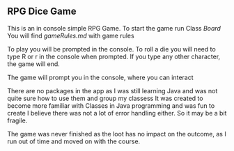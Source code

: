 ## RPG Dice Game

This is an in console simple RPG Game. 
To start the game run Class *Board*
You will find *gameRules.md* with game rules  

To play you will be prompted in the console.
To roll a die you will need to type R or r in the console when prompted.
If you type any other character, the game will end.


The game will prompt you in the console, where you can interact

There are no packages in the app as I was still learning Java and was not quite sure how to use them and group my classess
It was created to become more familiar with Classes in Java programming and was fun to create
I believe there was not a lot of error handling either. So it may be a bit fragile.

The game was never finished as the loot has no impact on the outcome, as I run out of time and moved on with the course.